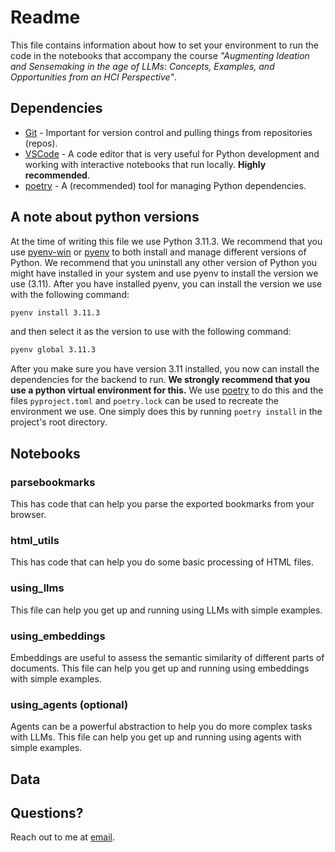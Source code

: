 # Readme

This file contains information about how to set your environment to run the code in the notebooks that accompany the course _"Augmenting Ideation and Sensemaking in the age of LLMs: Concepts, Examples, and Opportunities from an HCI Perspective"_.

## Dependencies

- [Git](https://git-scm.com/downloads) - Important for version control and pulling things from repositories (repos).
- [VSCode](https://code.visualstudio.com/download) - A code editor that is very useful for Python development and working with interactive notebooks that run locally. **Highly recommended**.
- [poetry](https://python-poetry.org/docs/#installation) - A (recommended) tool for managing Python dependencies.

## A note about python versions

At the time of writing this file we use Python 3.11.3. We recommend that you use [pyenv-win](https://github.com/pyenv-win/pyenv-win) or [pyenv](https://github.com/pyenv/pyenv) to both install and manage different versions of Python. We recommend that you uninstall any other version of Python you might have installed in your system and use pyenv to install the version we use (3.11). After you have installed pyenv, you can install the version we use with the following command:

```bash
pyenv install 3.11.3
```

and then select it as the version to use with the following command:

```bash
pyenv global 3.11.3
```

After you make sure you have version 3.11 installed, you now can install the dependencies for the backend to run. **We strongly recommend that you use a python virtual environment for this.** We use [poetry](https://python-poetry.org/docs/#installation) to do this and the files `pyproject.toml` and `poetry.lock` can be used to recreate the environment we use. One simply does this by running `poetry install` in the project's root directory.

## Notebooks

### parsebookmarks

This has code that can help you parse the exported bookmarks from your browser.

### html_utils

This has code that can help you do some basic processing of HTML files.

### using_llms

This file can help you get up and running using LLMs with simple examples.

### using_embeddings

Embeddings are useful to assess the semantic similarity of different parts of documents. This file can help you get up and running using embeddings with simple examples.

### using_agents (optional)

Agents can be a powerful abstraction to help you do more complex tasks with LLMs. This file can help you get up and running using agents with simple examples.

## Data

## Questions?

Reach out to me at [email](mailto:gonzo.ramos@gmail.com).